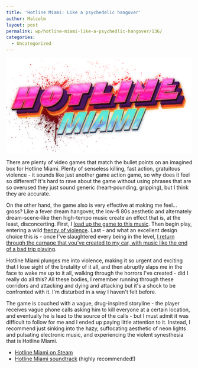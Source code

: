 ```yaml
---
title: 'Hotline Miami: Like a psychedelic hangover'
author: Malcolm
layout: post
permalink: wp/hotline-miami-like-a-psychedlic-hangover/136/
categories:
  - Uncategorized
---
```

![Hotline Miami logo small](/assets/Hotline-Miami-Logo-Small.png)

There are plenty of video games that match the bullet points on an imagined box for Hotline Miami. Plenty of senseless killing, fast action, gratuitous violence - it sounds like just another game action game, so why does it feel so different? It's hard to rave about the game without using phrases that are so overused they just sound generic (heart-pounding, gripping), but I think they are accurate.

On the other hand, the game also is very effective at making me feel... gross? Like a fever dream hangover, the low-fi 80s aesthetic and alternately dream-scene-like then high-tempo music create an effect that is, at the least, disconcerting. First, I [load up the game to this music][1]. Then begin play, entering a wild [frenzy of violence][2]. Last - and what an excellent design choice this is - once I've slaughtered every being in the level, [I return through the carnage that you've created to my car, with music like the end of a bad trip playing][3].

Hotline Miami plunges me into violence, making it so urgent and exciting that I lose sight of the brutality of it all, and then abruptly slaps me in the face to wake me up to it all, walking through the horrors I've created - did I really do all this? All these bodies, I remember running through these corridors and attacking and dying and attacking but it's a shock to be confronted with it. I'm disturbed in a way I haven't felt before.

The game is couched with a vague, drug-inspired storyline - the player receives vague phone calls asking him to kill everyone at a certain location, and eventually he is lead to the source of the calls - but I must admit it was difficult to follow for me and I ended up paying little attention to it. Instead, I recommend just sinking into the hazy, suffocating aesthetic of neon lights and pulsating electronic music, and experiencing the violent synesthesia that is Hotline Miami.

  * [Hotline Miami on Steam][5]
  * [Hotline Miami soundtrack][4] (highly recommended!)

 [1]: http://www.youtube.com/watch?v=1pDMof6dN9g
 [2]: http://www.youtube.com/watch?v=By6FTXoyG_k
 [3]: http://www.youtube.com/watch?feature=player_detailpage&v=bOIVk1LE_2c#t=249s
 [4]: https://soundcloud.com/devolverdigital/sets/hotline-miami-official
 [5]: http://store.steampowered.com/app/219150/